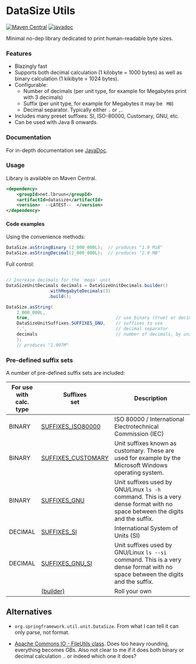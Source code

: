 # DataSize Utils
[![Maven Central](https://maven-badges.herokuapp.com/maven-central/net.lbruun/datasize/badge.svg)](https://maven-badges.herokuapp.com/maven-central/net.lbruun/datasize)
[![javadoc](https://javadoc.io/badge2/net.lbruun/datasize/javadoc.svg)](https://javadoc.io/doc/net.lbruun/datasize) 

Minimal no-dep library dedicated to print human-readable byte sizes.



### Features

* Blazingly fast
* Supports both decimal calculation (1 kilobyte = 1000 bytes) as well as binary calculation (1 kikibyte = 1024 bytes).
* Configurable:
    * Number of decimals (per unit type, for example for Megabytes print with 3 decimals)
    * Suffix (per unit type, for example for Megabytes it may be ` MB`)
    * Decimal separator. Typically either `.` or `,`.
* Includes many preset suffixes:   SI, ISO-80000, Customary, GNU, etc.    
* Can be used with Java 8 onwards.





### Documentation

For in-depth documentation see [JavaDoc](https://javadoc.io/doc/net.lbruun/datasize).


### Usage

Library is available on Maven Central.

```xml
<dependency>
    <groupId>net.lbruun</groupId>
    <artifactId>datasize</artifactId>
    <version>  --LATEST--  </version>
</dependency>
```



#### Code examples

Using the convenience methods:
```java
DataSize.asStringBinary (2_000_000L);  // produces "1.9 MiB"
DataSize.asStringDecimal(2_000_000L);  // produces "2.0 MB"
```

Full control:
```java

// Increase decimals for the 'mega' unit
DataSizeUnitDecimals decimals = DataSizeUnitDecimals.builder()
                .withMegabyteDecimals(3)
                .build();

DataSize.asString(
    2_000_000L,
    true,                                 // use binary (true) or decimal (false)
    DataSizeUnitSuffixes.SUFFIXES_GNU,    // suffixes to use
    '.',                                  // decimal separator
    decimals                              // number of decimals, by unit
    );     
    // produces "1.907M"

```

### Pre-defined suffix sets

A number of pre-defined suffix sets are included:

| For use <br>with<br>calc. type | Suffixes<br>set | Description |
| ---------------- | ------ | --- |
| BINARY  | [SUFFIXES_ISO80000](https://javadoc.io/doc/net.lbruun/datasize/latest/net/lbruun/datasize/DataSizeUnitSuffixes.html#SUFFIXES_ISO80000) | ISO 80000 / International Electrotechnical Commission (IEC) |
| BINARY  | [SUFFIXES_CUSTOMARY](https://javadoc.io/doc/net.lbruun/datasize/latest/net/lbruun/datasize/DataSizeUnitSuffixes.html#SUFFIXES_CUSTOMARY) | Unit suffixes known as customary. These are used for example by the Microsoft Windows operating system. |
| BINARY  | [SUFFIXES_GNU](https://javadoc.io/doc/net.lbruun/datasize/latest/net/lbruun/datasize/DataSizeUnitSuffixes.html#SUFFIXES_GNU) | Unit suffixes used by GNU/Linux `ls -h` command. This is a very dense format with no space between the digits and the suffix.  |
| DECIMAL | [SUFFIXES_SI](https://javadoc.io/doc/net.lbruun/datasize/latest/net/lbruun/datasize/DataSizeUnitSuffixes.html#SUFFIXES_SI) | International System of Units (SI) |
| DECIMAL | [SUFFIXES_GNU_SI](https://javadoc.io/doc/net.lbruun/datasize/latest/net/lbruun/datasize/DataSizeUnitSuffixes.html#SUFFIXES_GNU_SI) | Unit suffixes used by GNU/Linux `ls --si` command. This is a very dense format with no space between the digits and the suffix. |
|         | [(builder)](https://javadoc.io/doc/net.lbruun/datasize/latest/net/lbruun/datasize/DataSizeUnitSuffixes.html#builder()) | Roll your own |


## Alternatives

- `org.springframework.util.unit.DataSize`. From what I can tell it can only parse, not format.

- [Apache Commons IO - FileUtils class](https://commons.apache.org/proper/commons-io/apidocs/org/apache/commons/io/FileUtils.html#byteCountToDisplaySize-long-). Does too heavy rounding, everything becomes GBs. Also not clear to me if it does both binary or decimal calculation .. or indeed which one it does?

